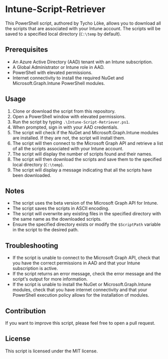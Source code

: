 # Intune-Script-Retriever

This PowerShell script, authored by Tycho Löke, allows you to download all the scripts that are associated with your Intune account. The scripts will be saved to a specified local directory (`C:\temp` by default).

## Prerequisites

- An Azure Active Directory (AAD) tenant with an Intune subscription.
- A Global Administrator or Intune role in AAD.
- PowerShell with elevated permissions.
- Internet connectivity to install the required NuGet and Microsoft.Graph.Intune PowerShell modules.

## Usage
1. Clone or download the script from this repository.
2. Open a PowerShell window with elevated permissions.
3. Run the script by typing `.\Intune-Script-Retriever.ps1`.
4. When prompted, sign in with your AAD credentials.
5. The script will check if the NuGet and Microsoft.Graph.Intune modules are installed. If they are not, the script will install them.
6. The script will then connect to the Microsoft Graph API and retrieve a list of all the scripts associated with your Intune account.
7. The script will display the number of scripts found and their names.
8. The script will then download the scripts and save them to the specified local directory (`C:\temp`).
9. The script will display a message indicating that all the scripts have been downloaded.

## Notes
- The script uses the beta version of the Microsoft Graph API for Intune.
- The script saves the scripts in ASCII encoding.
- The script will overwrite any existing files in the specified directory with the same name as the downloaded scripts.
- Ensure the specified directory exists or modify the `$ScriptPath` variable in the script to the desired path.

## Troubleshooting
- If the script is unable to connect to the Microsoft Graph API, check that you have the correct permissions in AAD and that your Intune subscription is active.
- If the script returns an error message, check the error message and the script's output for more information.
- If the script is unable to install the NuGet or Microsoft.Graph.Intune modules, check that you have internet connectivity and that your PowerShell execution policy allows for the installation of modules.

## Contribution
If you want to improve this script, please feel free to open a pull request.

## License
This script is licensed under the MIT license.
